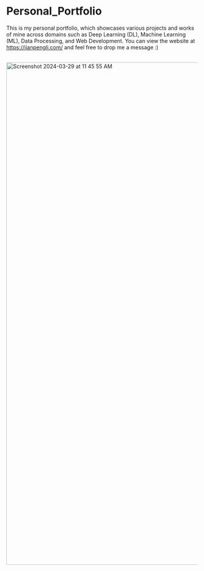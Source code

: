 # Personal_Portfolio
This is my personal portfolio, which showcases various projects and works of mine across domains such as Deep Learning (DL), Machine Learning (ML), Data Processing, and Web Development. You can view the website at https://jianpengli.com/ and feel free to drop me a message :) 

<br/>

<img width="1325" alt="Screenshot 2024-03-29 at 11 45 55 AM" src="https://github.com/JPL1205/Personal_Portfolio/assets/116853859/ec3f691a-a7e2-4e14-9160-215a42315008">
